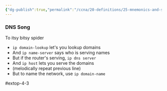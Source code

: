 ```yaml
---
{"dg-publish":true,"permalink":"/ccna/20-definitions/25-mnemonics-and-summaries/dns-song/","created":"2023-11-04T12:45:24.000-07:00","updated":"2024-01-10T09:16:17.895-08:00"}
---
```


### DNS Song
To itsy bitsy spider
- `ip domain-lookup` let's you lookup domains
- And `ip name-server` says who is serving names
- But if the router's serving, `ip dns server`
- And `ip host` lets you serve the domains
- (melodically repeat previous line)
- But to name the network, use `ip domain-name`


#extop-4-3